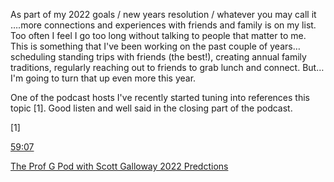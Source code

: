 As part of my 2022 goals / new years resolution / whatever you may call it ….more connections and experiences with friends and family is on my list.  Too often I feel I go too long without talking to people that matter to me.  This is something that I've been working on the past couple of years…scheduling standing trips with friends (the best!), creating annual family traditions, regularly reaching out to friends to grab lunch and connect.  But…I'm going to turn that up even more this year. 

 

One of the podcast hosts I've recently started tuning into references this topic [1].  Good listen and well said in the closing part of the podcast.

[1]

[59:07](https://open.spotify.com/episode/0KL61mvaZFvEc7747Kqzaw?si=vooZ_9AzTRWpOlksl6WlKQ&context=spotify%3Ashow%3A5Ob5psTjoUtIGYxKUp2QVy&t=3547)


[The Prof G Pod with Scott Galloway 2022 Predctions](https://open.spotify.com/episode/0KL61mvaZFvEc7747Kqzaw?si=awDwrIznQy6HgVHjKHo3GQ)
 

